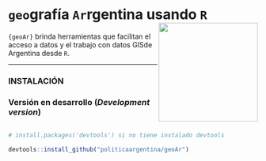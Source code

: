
# `geo`grafía `Ar`rgentina usando `R` <a><img src="https://github.com/politicaargentina/data_warehouse/blob/master/hex/geoAr.png?raw=true" width="200" align="right" /></a>


`{geoAr}` brinda herramientas que facilitan el acceso a datos y el trabajo con datos GISde Argentina desde `R`. 



---

### INSTALACIÓN

### Versión en desarrollo (*Development version*) 

```r

# install.packages('devtools') si no tiene instalado devtools

devtools::install_github("politicaargentina/geoAr")

```
